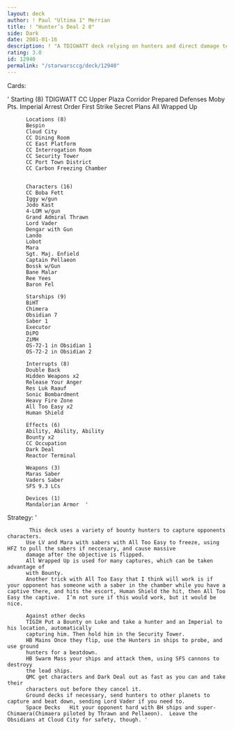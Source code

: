 ```yaml
---
layout: deck
author: ! Paul "Ultima 1" Merrian
title: ! "Hunter’s Deal 2 0"
side: Dark
date: 2001-01-16
description: ! "A TDIGWATT deck relying on hunters and direct damage to cripple an opponent’s deck."
rating: 3.0
id: 12940
permalink: "/starwarsccg/deck/12940"
---
```

Cards: 

'
		  Starting (8)
		  TDIGWATT
		  CC Upper Plaza Corridor
		  Prepared Defenses
		  Moby Pts.
		  Imperial Arrest Order
		  First Strike
		  Secret Plans
		  All Wrapped Up

		  Locations (8)
		  Bespin
		  Cloud City
		  CC Dining Room
		  CC East Platform
		  CC Interrogation Room
		  CC Security Tower
		  CC Port Town District
		  CC Carbon Freezing Chamber


		  Characters (16)
		  CC Boba Fett
		  Iggy w/gun
		  Jodo Kast
		  4-LOM w/gun
		  Grand Admiral Thrawn
		  Lord Vader
		  Dengar with Gun
		  Lando
		  Lobot
		  Mara
		  Sgt. Maj. Enfield
		  Captain Pellaeon
		  Bossk w/Gun
		  Bane Malar
		  Ree Yees
		  Baron Fel

		  Starships (9)
		  BiHT
		  Chimera
		  Obsidian 7
		  Saber 1
		  Executor
		  DiPO
		  ZiMH
		  OS-72-1 in Obsidian 1
		  OS-72-2 in Obsidian 2

		  Interrupts (8)
		  Double Back
		  Hidden Weapons x2
		  Release Your Anger
		  Res Luk Raauf
		  Sonic Bombardment
		  Heavy Fire Zone
		  All Too Easy x2
		  Human Shield

		  Effects (6)
		  Ability, Ability, Ability
		  Bounty x2
		  CC Occupation
		  Dark Deal
		  Reactor Terminal

		  Weapons (3)
		  Maras Saber
		  Vaders Saber
		  SFS 9.3 LCs

		  Devices (1)
		  Mandalorian Armor  '

Strategy: '

		   This deck uses a variety of bounty hunters to capture opponents characters.
		  Use LV and Mara with sabers with All Too Easy to freeze, using HFZ to pull the sabers if neccesary, and cause massive
		  damage after the objective is flipped.
		  All Wrapped Up is used for many captures, which can be taken advantage of
		  with Bounty.
		  Another trick with All Too Easy that I think will work is if your opponent has someone with a saber in the chamber while you have a captive there, and hits the escort, Human Shield the hit, then All Too Easy the captive.	I’m not sure if this would work, but it would be nice.

		  Against other decks
		  TIGIH Put a Bounty on Luke and take a hunter and an Imperial to his location, automatically
		  capturing him. Then hold him in the Security Tower.
		  HB Mains Once they flip, use the Hunters in ships to probe, and use ground
		  hunters for a beatdown.
		  HB Swarm Mass your ships and attack them, using SFS cannons to destroyy
		  the lead ships.
		  QMC get characters and Dark Deal out as fast as you can and take their
		  characters out before they cancel it.
		  Ground decks if necessary, send hunters to other planets to capture and beat down, sending Lord Vader if you need to.
		  Space Decks	Hit your opponent hard with BH ships and super-Chimaera(Chimaera piloted by Thrawn and Pellaeon).  Leave the Obsidians at Cloud City for safety, though. '
